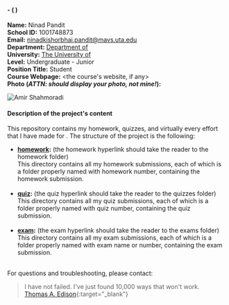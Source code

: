 #### <Project Name> - <Course Name> (<Season> <year>)

**Name:** Ninad Pandit  
**School ID:** 1001748873  
**Email:** ninadkishorbhai.pandit@mavs.uta.edu  
**Department:** [Department of <your department>](<website address>)  
**University:** [The University of <your university>](<website address>)  
**Level:** Undergraduate - Junior  
**Position Title:** Student  
**Course Webpage:** <the course's website, if any>  
**Photo (*ATTN: should display your photo, not mine!*):**  

![Amir Shahmoradi](AmirShahmoradi.png)  

#### Description of the project's content  

This repository contains my homework, quizzes, and virtually every effort that I have made for <course name>. The structure of the project is the following:

* **[homework](#homework):** (the homework hyperlink should take the reader to the homework folder)  
    This directory contains all my homework submissions, each of which is a folder properly named with homework number, containing the homework submission.  
    <br>
* **[quiz](#quiz):** (the quiz hyperlink should take the reader to the quizzes folder)  
    This directory contains all my quiz submissions, each of which is a folder properly named with quiz number, containing the quiz submission.  
    <br>
* **[exam](#exam):** (the exam hyperlink should take the reader to the exams folder)  
    This directory contains all my exam submissions, each of which is a folder properly named with exam name or number, containing the exam submission.  
    <br>

For questions and troubleshooting, please contact:  

<your name>  
<your email>  
<any other contact or signature information that you would like to add>

>I have not failed. I've just found 10,000 ways that won't work.  
>[Thomas A. Edison](https://en.wikipedia.org/wiki/Thomas_Edison){:target="_blank"}
